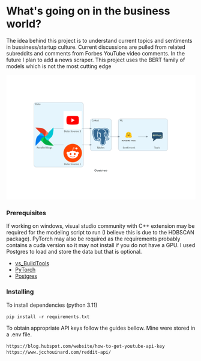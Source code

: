 # What's going on in the business world?

The idea behind this project is to understand current topics and sentiments in bussiness/startup culture. 
Current discussions are pulled from related subreddits and comments from Forbes YouTube video comments.
In the future I plan to add a news scraper. This project uses the BERT family of models which is not the most cutting edge 


![alt text](overview.png)

### Prerequisites

If working on windows, visual studio community with C++ extension may be required for the modeling script to run (I believe this is due to the HDBSCAN package).
PyTorch may also be required as the requirements probably contains a cuda version so it may not install if you do not have a GPU.
I used Postgres to load and store the data but that is optional.

- [vs_BuildTools](https://visualstudio.microsoft.com/downloads/?q=build+tools)
- [PyTorch](https://pytorch.org/get-started/locally/)
- [Postgres](https://www.postgresql.org/download/)

### Installing

To install dependencies (python 3.11)

    pip install -r requirements.txt

To obtain appropriate API keys follow the guides bellow. Mine were stored in a .env file.

    https://blog.hubspot.com/website/how-to-get-youtube-api-key
    https://www.jcchouinard.com/reddit-api/



